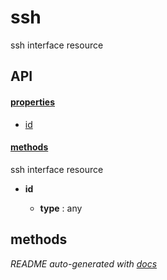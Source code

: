 # ssh

ssh interface resource


## API

#### [properties](#ssh-properties)

  - [id](#ssh-properties-id)


#### [methods](#ssh-methods)


ssh interface resource

- **id** 

  - **type** : any


<a name="ssh-methods"></a> 

## methods 



*README auto-generated with [docs](https://github.com/bigcompany/resources/tree/master/docs)*